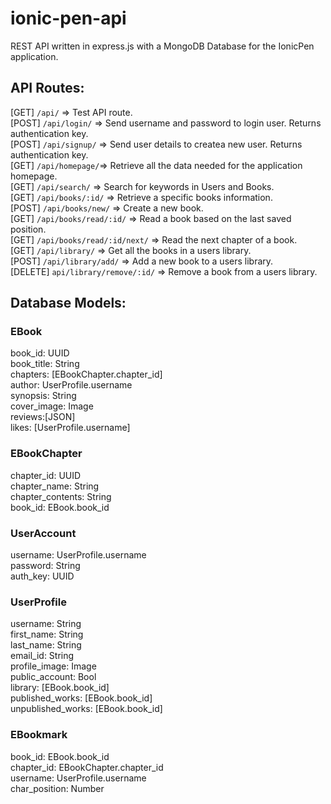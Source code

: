 # ionic-pen-api

REST API written in express.js with a MongoDB Database for the IonicPen application.

## API Routes:

[GET] `/api/` => Test API route.
<br/>
[POST] `/api/login/` => Send username and password to login user. Returns authentication key.
<br/>
[POST] `/api/signup/` => Send user details to createa new user. Returns authentication key.
<br/>
[GET] `/api/homepage/`=> Retrieve all the data needed for the application homepage.
<br/>
[GET] `/api/search/` => Search for keywords in Users and Books.
<br/>
[GET] `/api/books/:id/` => Retrieve a specific books information.
<br/>
[POST] `/api/books/new/` => Create a new book.
<br/>
[GET] `/api/books/read/:id/` => Read a book based on the last saved position.
<br/>
[GET] `/api/books/read/:id/next/` => Read the next chapter of a book.
<br/>
[GET] `/api/library/` => Get all the books in a users library.
<br/>
[POST] `/api/library/add/` => Add a new book to a users library.
<br/>
[DELETE] `api/library/remove/:id/` => Remove a book from a users library.


## Database Models:

### EBook
book_id: UUID
<br/>
book_title: String
<br/>
chapters: [EBookChapter.chapter_id]
<br/>
author: UserProfile.username
<br/>
synopsis: String
<br/>
cover_image: Image
<br/>
reviews:[JSON]
<br/>
likes: [UserProfile.username]
<br/>

### EBookChapter
chapter_id: UUID
<br/>
chapter_name: String
<br/>
chapter_contents: String
<br/>
book_id: EBook.book_id
<br/>

### UserAccount
username: UserProfile.username
<br/>
password: String
<br/>
auth_key: UUID
<br/>

### UserProfile
username: String
<br/>
first_name: String
<br/>
last_name: String
<br/>
email_id: String
<br/>
profile_image: Image
<br/>
public_account: Bool
<br/>
library: [EBook.book_id]
<br/>
published_works: [EBook.book_id]
<br/>
unpublished_works: [EBook.book_id]
<br/>

### EBookmark
book_id: EBook.book_id
<br/>
chapter_id: EBookChapter.chapter_id
<br/>
username: UserProfile.username
<br/>
char_position: Number
<br/>
